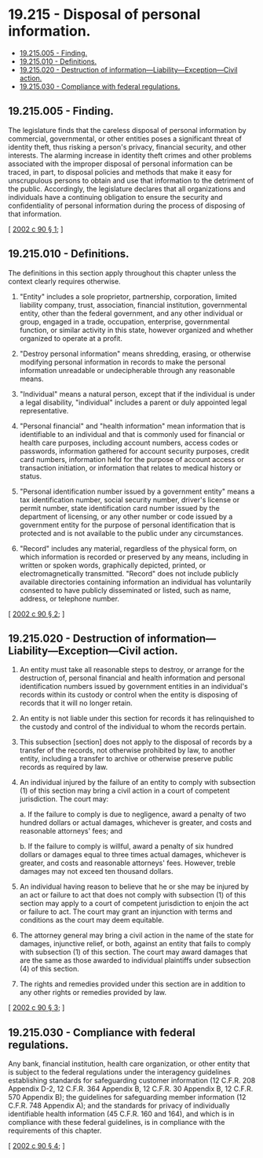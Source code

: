 # 19.215 - Disposal of personal information.
* [19.215.005 - Finding.](#19215005---finding)
* [19.215.010 - Definitions.](#19215010---definitions)
* [19.215.020 - Destruction of information—Liability—Exception—Civil action.](#19215020---destruction-of-informationliabilityexceptioncivil-action)
* [19.215.030 - Compliance with federal regulations.](#19215030---compliance-with-federal-regulations)
## 19.215.005 - Finding.
The legislature finds that the careless disposal of personal information by commercial, governmental, or other entities poses a significant threat of identity theft, thus risking a person's privacy, financial security, and other interests. The alarming increase in identity theft crimes and other problems associated with the improper disposal of personal information can be traced, in part, to disposal policies and methods that make it easy for unscrupulous persons to obtain and use that information to the detriment of the public. Accordingly, the legislature declares that all organizations and individuals have a continuing obligation to ensure the security and confidentiality of personal information during the process of disposing of that information.

\[ [2002 c 90 § 1](http://lawfilesext.leg.wa.gov/biennium/2001-02/Pdf/Bills/Session%20Laws/House/2015-S.SL.pdf?cite=2002%20c%2090%20§%201); \]

## 19.215.010 - Definitions.
The definitions in this section apply throughout this chapter unless the context clearly requires otherwise.

1. "Entity" includes a sole proprietor, partnership, corporation, limited liability company, trust, association, financial institution, governmental entity, other than the federal government, and any other individual or group, engaged in a trade, occupation, enterprise, governmental function, or similar activity in this state, however organized and whether organized to operate at a profit.

2. "Destroy personal information" means shredding, erasing, or otherwise modifying personal information in records to make the personal information unreadable or undecipherable through any reasonable means.

3. "Individual" means a natural person, except that if the individual is under a legal disability, "individual" includes a parent or duly appointed legal representative.

4. "Personal financial" and "health information" mean information that is identifiable to an individual and that is commonly used for financial or health care purposes, including account numbers, access codes or passwords, information gathered for account security purposes, credit card numbers, information held for the purpose of account access or transaction initiation, or information that relates to medical history or status.

5. "Personal identification number issued by a government entity" means a tax identification number, social security number, driver's license or permit number, state identification card number issued by the department of licensing, or any other number or code issued by a government entity for the purpose of personal identification that is protected and is not available to the public under any circumstances.

6. "Record" includes any material, regardless of the physical form, on which information is recorded or preserved by any means, including in written or spoken words, graphically depicted, printed, or electromagnetically transmitted. "Record" does not include publicly available directories containing information an individual has voluntarily consented to have publicly disseminated or listed, such as name, address, or telephone number.

\[ [2002 c 90 § 2](http://lawfilesext.leg.wa.gov/biennium/2001-02/Pdf/Bills/Session%20Laws/House/2015-S.SL.pdf?cite=2002%20c%2090%20§%202); \]

## 19.215.020 - Destruction of information—Liability—Exception—Civil action.
1. An entity must take all reasonable steps to destroy, or arrange for the destruction of, personal financial and health information and personal identification numbers issued by government entities in an individual's records within its custody or control when the entity is disposing of records that it will no longer retain.

2. An entity is not liable under this section for records it has relinquished to the custody and control of the individual to whom the records pertain.

3. This subsection [section] does not apply to the disposal of records by a transfer of the records, not otherwise prohibited by law, to another entity, including a transfer to archive or otherwise preserve public records as required by law.

4. An individual injured by the failure of an entity to comply with subsection (1) of this section may bring a civil action in a court of competent jurisdiction. The court may:

   a. If the failure to comply is due to negligence, award a penalty of two hundred dollars or actual damages, whichever is greater, and costs and reasonable attorneys' fees; and

   b. If the failure to comply is willful, award a penalty of six hundred dollars or damages equal to three times actual damages, whichever is greater, and costs and reasonable attorneys' fees. However, treble damages may not exceed ten thousand dollars.

5. An individual having reason to believe that he or she may be injured by an act or failure to act that does not comply with subsection (1) of this section may apply to a court of competent jurisdiction to enjoin the act or failure to act. The court may grant an injunction with terms and conditions as the court may deem equitable.

6. The attorney general may bring a civil action in the name of the state for damages, injunctive relief, or both, against an entity that fails to comply with subsection (1) of this section. The court may award damages that are the same as those awarded to individual plaintiffs under subsection (4) of this section.

7. The rights and remedies provided under this section are in addition to any other rights or remedies provided by law.

\[ [2002 c 90 § 3](http://lawfilesext.leg.wa.gov/biennium/2001-02/Pdf/Bills/Session%20Laws/House/2015-S.SL.pdf?cite=2002%20c%2090%20§%203); \]

## 19.215.030 - Compliance with federal regulations.
Any bank, financial institution, health care organization, or other entity that is subject to the federal regulations under the interagency guidelines establishing standards for safeguarding customer information (12 C.F.R. 208 Appendix D-2, 12 C.F.R. 364 Appendix B, 12 C.F.R. 30 Appendix B, 12 C.F.R. 570 Appendix B); the guidelines for safeguarding member information (12 C.F.R. 748 Appendix A); and the standards for privacy of individually identifiable health information (45 C.F.R. 160 and 164), and which is in compliance with these federal guidelines, is in compliance with the requirements of this chapter.

\[ [2002 c 90 § 4](http://lawfilesext.leg.wa.gov/biennium/2001-02/Pdf/Bills/Session%20Laws/House/2015-S.SL.pdf?cite=2002%20c%2090%20§%204); \]


